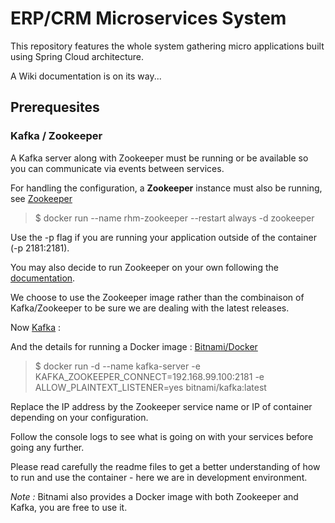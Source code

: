 # ERP/CRM Microservices System

This repository features the whole system gathering micro applications built using Spring Cloud architecture.

A Wiki documentation is on its way...


## Prerequesites

### Kafka / Zookeeper

A Kafka server along with Zookeeper must be running or be available so you can communicate via events between services.

For handling the configuration, a **Zookeeper** instance must also be running, see [Zookeeper](https://hub.docker.com/_/zookeeper/)

> $ docker run --name rhm-zookeeper --restart always -d zookeeper

Use the -p flag if you are running your application outside of the container (-p 2181:2181).

You may also decide to run Zookeeper on your own following the [documentation](https://zookeeper.apache.org/doc/current/zookeeperStarted.html).


We choose to use the Zookeeper image rather than the combinaison of Kafka/Zookeeper to be sure we are dealing with the latest releases.

Now [Kafka](https://kafka.apache.org/intro) :

And the details for running a Docker image : [Bitnami/Docker](https://hub.docker.com/r/bitnami/kafka/)

> $ docker run -d --name kafka-server -e KAFKA_ZOOKEEPER_CONNECT=192.168.99.100:2181 -e ALLOW_PLAINTEXT_LISTENER=yes bitnami/kafka:latest

Replace the IP address by the Zookeeper service name or IP of container depending on your configuration.

Follow the console logs to see what is going on with your services before going any further.

Please read carefully the readme files to get a better understanding of how to run and use the container - here we are in development environment.

*Note :*
    Bitnami also provides a Docker image with both Zookeeper and Kafka, you are free to use it.
   
   
